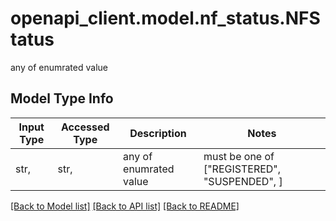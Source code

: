# openapi_client.model.nf_status.NFStatus

any of enumrated value

## Model Type Info
Input Type | Accessed Type | Description | Notes
------------ | ------------- | ------------- | -------------
str,  | str,  | any of enumrated value | must be one of ["REGISTERED", "SUSPENDED", ] 

[[Back to Model list]](../../README.md#documentation-for-models) [[Back to API list]](../../README.md#documentation-for-api-endpoints) [[Back to README]](../../README.md)

